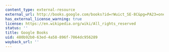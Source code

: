 ```yaml
---
content_type: external-resource
external_url: http://books.google.com/books?id=rWuict_SE-8C&pg=PA23=onepage
has_external_license_warning: true
license: https://en.wikipedia.org/wiki/All_rights_reserved
status: ''
title: Google Books
uid: 480b92b0-63ed-4a58-896f-7064dc956289
wayback_url: ''
---
```

